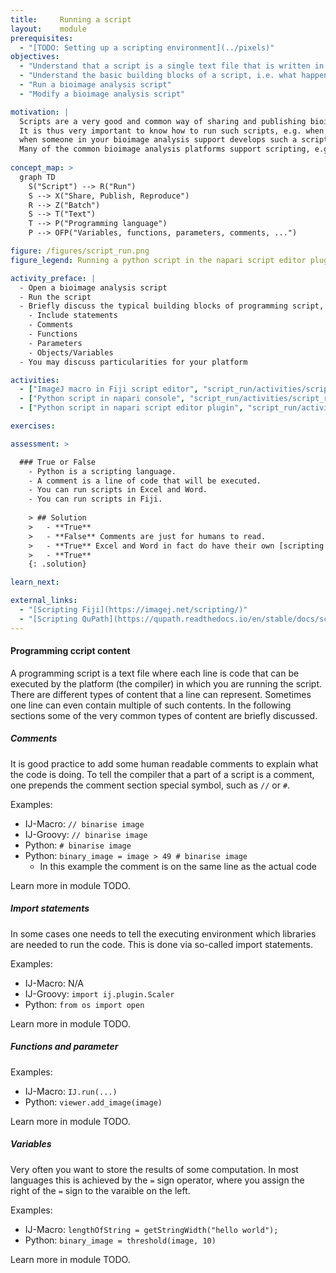 ```yaml
---
title:     Running a script
layout:    module
prerequisites:
  - "[TODO: Setting up a scripting environment](../pixels)"
objectives:
  - "Understand that a script is a single text file that is written in a specific scripting language"
  - "Understand the basic building blocks of a script, i.e. what happens in each line"
  - "Run a bioimage analysis script"
  - "Modify a bioimage analysis script"

motivation: |
  Scripts are a very good and common way of sharing and publishing bioimage analysis workflows.
  It is thus very important to know how to run such scripts, e.g. when you find one in a publication or 
  when someone in your bioimage analysis support develops such a script for you.
  Many of the common bioimage analysis platforms support scripting, e.g. Fiji, QuPath, napari.
  
concept_map: >
  graph TD
    S("Script") --> R("Run")
    S --> X("Share, Publish, Reproduce")
    R --> Z("Batch")
    S --> T("Text")
    T --> P("Programming language")
    P --> OFP("Variables, functions, parameters, comments, ...")

figure: /figures/script_run.png
figure_legend: Running a python script in the napari script editor plugin.

activity_preface: |
  - Open a bioimage analysis script
  - Run the script
  - Briefly discuss the typical building blocks of programming script, such as:
    - Include statements
    - Comments
    - Functions
    - Parameters
    - Objects/Variables
  - You may discuss particularities for your platform

activities:
  - ["ImageJ macro in Fiji script editor", "script_run/activities/script_run_fiji_imagej_macro.md", "markdown"]
  - ["Python script in napari console", "script_run/activities/script_run_napari_terminal.md", "markdown"]
  - ["Python script in napari script editor plugin", "script_run/activities/script_run_napari_script_editor.md", "markdown"]

exercises:

assessment: >

  ### True or False
    - Python is a scripting language. 
    - A comment is a line of code that will be executed.
    - You can run scripts in Excel and Word.
    - You can run scripts in Fiji.
    
    > ## Solution
    >   - **True**
    >   - **False** Comments are just for humans to read.
    >   - **True** Excel and Word in fact do have their own [scripting capabilities}(https://support.microsoft.com/en-us/office/introduction-to-office-scripts-in-excel-9fbe283d-adb8-4f13-a75b-a81c6baf163a)
    >   - **True**
    {: .solution}

learn_next:

external_links:
  - "[Scripting Fiji](https://imagej.net/scripting/)"
  - "[Scripting QuPath](https://qupath.readthedocs.io/en/stable/docs/scripting/overview.html)"
---
```


#### Programming ccript content

A programming script is a text file where each line is code that can be executed by the platform (the compiler) in which you are running the script. There are different types of content that a line can represent. Sometimes one line can even contain multiple of such contents. In the following sections some of the very common types of content are briefly discussed.

##### Comments

It is good practice to add some human readable comments to explain what the code is doing. To tell the compiler that a part of a script is a comment, one prepends the comment section special symbol, such as `//` or `#`.

Examples:
- IJ-Macro: `// binarise image`
- IJ-Groovy: `// binarise image`
- Python: `# binarise image`
- Python: `binary_image = image > 49 # binarise image`
  - In this example the comment is on the same line as the actual code

Learn more in module TODO.

##### Import statements

In some cases one needs to tell the executing environment which libraries are needed to run the code. This is done via so-called import statements.

Examples:
- IJ-Macro: N/A
- IJ-Groovy: `import ij.plugin.Scaler`
- Python: `from os import open`

Learn more in module TODO.

##### Functions and parameter

Examples:
- IJ-Macro: `IJ.run(...)`
- Python: `viewer.add_image(image)`

Learn more in module TODO.

##### Variables

Very often you want to store the results of some computation. In most languages this is achieved by the `=` sign operator, where you assign the right of the `=` sign to the varaible on the left.

Examples:
- IJ-Macro: `lengthOfString = getStringWidth("hello world");`
- Python: `binary_image = threshold(image, 10)`

Learn more in module TODO.